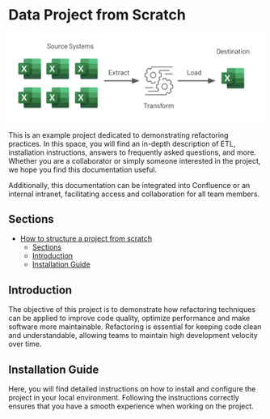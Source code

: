 # Data Project from Scratch

![Flow](static/fluxo.png)

This is an example project dedicated to demonstrating refactoring practices. In this space, you will find an in-depth description of ETL, installation instructions, answers to frequently asked questions, and more. Whether you are a collaborator or simply someone interested in the project, we hope you find this documentation useful.

Additionally, this documentation can be integrated into Confluence or an internal intranet, facilitating access and collaboration for all team members.

## Sections

- [How to structure a project from scratch](#doc-how-to-structure-a-project-from-scratch)
   - [Sections](#sections)
   - [Introduction](#introduction)
   - [Installation Guide](#installation-guide)

## Introduction

The objective of this project is to demonstrate how refactoring techniques can be applied to improve code quality, optimize performance and make software more maintainable. Refactoring is essential for keeping code clean and understandable, allowing teams to maintain high development velocity over time.

## Installation Guide

Here, you will find detailed instructions on how to install and configure the project in your local environment. Following the instructions correctly ensures that you have a smooth experience when working on the project.